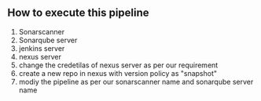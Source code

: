 ## How to execute this pipeline

1) Sonarscanner
2) Sonarqube server
3) jenkins server
4) nexus server
5) change the credetilas of nexus server as per our requirement
6) create a new repo in nexus with version policy as "snapshot"
7) modiy the pipeline as per our sonarscanner name and sonarqube server name
